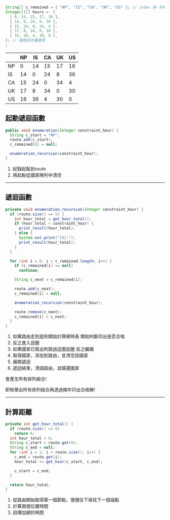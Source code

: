 ```java
String[] c_remained = { "NP", "IS", "CA", "UK", "US" }; // index 與 字串 映射表
Integer[][] hours =  {
  { 0, 14, 15, 17, 16 },
  { 14, 0, 24, 8, 36 },
  { 15, 24, 0, 34, 4 },
  { 17, 8, 34, 0, 30 },
  { 16, 36, 4, 30, 0 }, 
}; // 圖路徑的權重表
;

```

|     | NP  | IS  | CA  | UK  | US  |
| --- | --- | --- | --- | --- | --- |
| NP  | 0   | 14  | 15  | 17  | 16  |
| IS  | 14  | 0   | 24  | 8   | 36  |
| CA  | 15  | 24  | 0   | 34  | 4   |
| UK  | 17  | 8   | 34  | 0   | 30  |
| US  | 16  | 36  | 4   | 30  | 0   |


## 起動遞迴函數
```java
public void enumeration(Integer constraint_hour) {
  String c_start = "NP";
  route.add(c_start);
  c_remained[0] = null;

  enumeration_recursion(constraint_hour);
}
```

1. 紀錄起點到route
2. 將起點從國家陣列中清空

---

## 遞迴函數
```java
private void enumeration_recursion(Integer constraint_hour) {
  if (route.size() == 5) {
    int hour_total = get_hour_total();
    if (hour_total < constraint_hour) {
      print_result(hour_total);
    } else {
      System.out.print("[X]:");
      print_result(hour_total);
    }
  }

  for (int i = 0; i < c_remained.length; i++) {
    if (c_remained[i] == null)
      continue;

    String c_next = c_remained[i];

    route.add(c_next);
    c_remained[i] = null;

    enumeration_recursion(constraint_hour);

    route.remove(c_next);
    c_remained[i] = c_next;
  }
}
```

1. 如果路由走到底則開始計算總時長
   開始判斷印出是否合格
2. 反之進入迴圈
3. 如果國家已取出則跳過這圈迴圈
   反之繼續
4. 取得國家，添加到路由，並清空該國家
5. 展開遞迴
6. 遞迴結束，清調路由，並歸還國家

會產生所有排列組合!

即枚舉出所有排列組合再透過條件印出合格解!

---

## 計算距離
```java
private int get_hour_total() {
  if (route.size() == 0)
    return 0;
  int hour_total = 0;
  String c_start = route.get(0);
  String c_end = null;
  for (int i = 1; i < route.size(); i++) {
    c_end = route.get(i);
    hour_total += get_hour(c_start, c_end);

    c_start = c_end;
  }

  return hour_total;
}
```

1. 從路由開始取得第一個節點，慢慢往下尋找下一個端點
2. 計算兩個位置時間
3. 回傳加總的時間